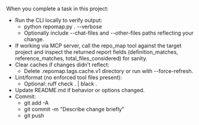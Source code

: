 When you complete a task in this project:
- Run the CLI locally to verify output:
  - python repomap.py . --verbose
  - Optionally include --chat-files and --other-files paths reflecting your change.
- If working via MCP server, call the repo_map tool against the target project and inspect the returned report fields (definition_matches, reference_matches, total_files_considered) for sanity.
- Clear caches if changes didn’t reflect:
  - Delete .repomap.tags.cache.v1 directory or run with --force-refresh.
- Lint/format (no enforced tool files present):
  - Optional: ruff check .  | black .
- Update README.md if behavior or options changed.
- Commit:
  - git add -A
  - git commit -m "Describe change briefly"
  - git push
